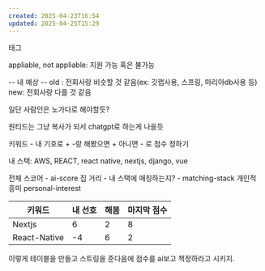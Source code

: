```yaml
---
created: 2025-04-23T16:54
updated: 2025-04-25T15:29
---
```



태그

appliable, not appliable: 지원 가능 혹은 불가능

-- 내 예상 --
old : 전회사랑 비슷할 것 같음(ex: 깃랩사용, 스프링, 마리아db사용 등)
new: 전회사랑 다를 것 같음

일단 사람인은 노가다로 해야할듯?

원티드는 그냥 복사가 되서 chatgpt로 하는게 나을듯

키워드 - 내 기호로 + -랑 해봤으면 + 아니면 - 로 점수 정하기


내 스택: AWS, REACT, react native, nextjs, django, vue

 전체 스코어 - ai-score
 집 거리 - 
 내 스택에 매칭하는지? - matching-stack
 개인적 흥미 personal-interest 

| 키워드          | 내 선호 | 해봄  | 마지막 점수 |
| ------------ | ---- | --- | ------ |
| Nextjs       | 6    | 2   | 8      |
| React-Native | -4   | 6   | 2      |


이렇게 테이블을 만들고 스트링을 준다음에 점수를 ai보고 책정하라고 시키지.

